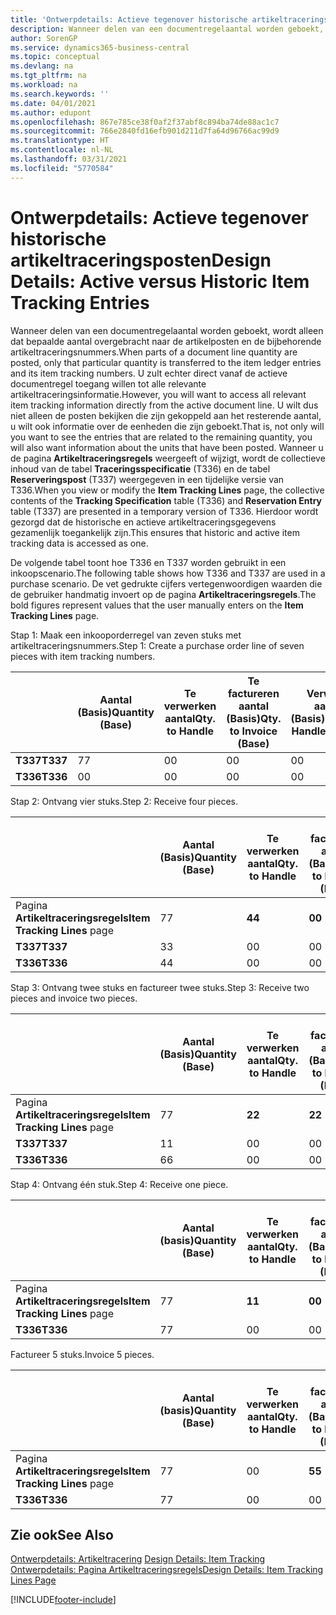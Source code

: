 ```yaml
---
title: 'Ontwerpdetails: Actieve tegenover historische artikeltraceringsposten | Microsoft Docs'
description: Wanneer delen van een documentregelaantal worden geboekt, wordt alleen dat bepaalde aantal overgebracht naar de artikelposten en de bijbehorende artikeltraceringsnummers. U zult echter direct vanaf de actieve documentregel toegang willen tot alle relevante artikeltraceringsinformatie. U wilt dus niet alleen de posten bekijken die zijn gekoppeld aan het resterende aantal, u wilt ook informatie over de eenheden die zijn geboekt. Wanneer u de pagina **Artikeltraceringsregels** weergeeft of wijzigt, wordt de collectieve inhoud van de tabel **Traceringsspecificatie** (T336) en de tabel **Reserveringspost** (T337) weergegeven in een tijdelijke versie van T336. Hierdoor wordt gezorgd dat de historische en actieve artikeltraceringsgegevens gezamenlijk toegankelijk zijn.
author: SorenGP
ms.service: dynamics365-business-central
ms.topic: conceptual
ms.devlang: na
ms.tgt_pltfrm: na
ms.workload: na
ms.search.keywords: ''
ms.date: 04/01/2021
ms.author: edupont
ms.openlocfilehash: 867e785ce38f0af2f37abf8c894ba74de88ac1c7
ms.sourcegitcommit: 766e2840fd16efb901d211d7fa64d96766ac99d9
ms.translationtype: HT
ms.contentlocale: nl-NL
ms.lasthandoff: 03/31/2021
ms.locfileid: "5770584"
---
```

# <a name="design-details-active-versus-historic-item-tracking-entries"></a><span data-ttu-id="adbe4-107">Ontwerpdetails: Actieve tegenover historische artikeltraceringsposten</span><span class="sxs-lookup"><span data-stu-id="adbe4-107">Design Details: Active versus Historic Item Tracking Entries</span></span>
<span data-ttu-id="adbe4-108">Wanneer delen van een documentregelaantal worden geboekt, wordt alleen dat bepaalde aantal overgebracht naar de artikelposten en de bijbehorende artikeltraceringsnummers.</span><span class="sxs-lookup"><span data-stu-id="adbe4-108">When parts of a document line quantity are posted, only that particular quantity is transferred to the item ledger entries and its item tracking numbers.</span></span> <span data-ttu-id="adbe4-109">U zult echter direct vanaf de actieve documentregel toegang willen tot alle relevante artikeltraceringsinformatie.</span><span class="sxs-lookup"><span data-stu-id="adbe4-109">However, you will want to access all relevant item tracking information directly from the active document line.</span></span> <span data-ttu-id="adbe4-110">U wilt dus niet alleen de posten bekijken die zijn gekoppeld aan het resterende aantal, u wilt ook informatie over de eenheden die zijn geboekt.</span><span class="sxs-lookup"><span data-stu-id="adbe4-110">That is, not only will you want to see the entries that are related to the remaining quantity, you will also want information about the units that have been posted.</span></span> <span data-ttu-id="adbe4-111">Wanneer u de pagina **Artikeltraceringsregels** weergeeft of wijzigt, wordt de collectieve inhoud van de tabel **Traceringsspecificatie** (T336) en de tabel **Reserveringspost** (T337) weergegeven in een tijdelijke versie van T336.</span><span class="sxs-lookup"><span data-stu-id="adbe4-111">When you view or modify the **Item Tracking Lines** page, the collective contents of the **Tracking Specification** table (T336) and **Reservation Entry** table (T337) are presented in a temporary version of T336.</span></span> <span data-ttu-id="adbe4-112">Hierdoor wordt gezorgd dat de historische en actieve artikeltraceringsgegevens gezamenlijk toegankelijk zijn.</span><span class="sxs-lookup"><span data-stu-id="adbe4-112">This ensures that historic and active item tracking data is accessed as one.</span></span>  

 <span data-ttu-id="adbe4-113">De volgende tabel toont hoe T336 en T337 worden gebruikt in een inkoopscenario.</span><span class="sxs-lookup"><span data-stu-id="adbe4-113">The following table shows how T336 and T337 are used in a purchase scenario.</span></span> <span data-ttu-id="adbe4-114">De vet gedrukte cijfers vertegenwoordigen waarden die de gebruiker handmatig invoert op de pagina **Artikeltraceringsregels**.</span><span class="sxs-lookup"><span data-stu-id="adbe4-114">The bold figures represent values that the user manually enters on the **Item Tracking Lines** page.</span></span>  

 <span data-ttu-id="adbe4-115">Stap 1: Maak een inkooporderregel van zeven stuks met artikeltraceringsnummers.</span><span class="sxs-lookup"><span data-stu-id="adbe4-115">Step 1: Create a purchase order line of seven pieces with item tracking numbers.</span></span>  

||<span data-ttu-id="adbe4-116">**Aantal (Basis)**</span><span class="sxs-lookup"><span data-stu-id="adbe4-116">**Quantity (Base)**</span></span>|<span data-ttu-id="adbe4-117">**Te verwerken aantal**</span><span class="sxs-lookup"><span data-stu-id="adbe4-117">**Qty. to Handle**</span></span>|<span data-ttu-id="adbe4-118">**Te factureren aantal (Basis)**</span><span class="sxs-lookup"><span data-stu-id="adbe4-118">**Qty. to Invoice (Base)**</span></span>|<span data-ttu-id="adbe4-119">**Verwerkt aantal (Basis)**</span><span class="sxs-lookup"><span data-stu-id="adbe4-119">**Quantity Handled (Base)**</span></span>|<span data-ttu-id="adbe4-120">**Gefactureerd aantal (Basis)**</span><span class="sxs-lookup"><span data-stu-id="adbe4-120">**Quantity Invoiced (Base)**</span></span>|  
|-|----------------------------------------------|--------------------------------------------|------------------------------------------------------|-------------------------------------------------------|--------------------------------------------------------|  
|<span data-ttu-id="adbe4-121">**T337**</span><span class="sxs-lookup"><span data-stu-id="adbe4-121">**T337**</span></span>|<span data-ttu-id="adbe4-122">7</span><span class="sxs-lookup"><span data-stu-id="adbe4-122">7</span></span>|<span data-ttu-id="adbe4-123">0</span><span class="sxs-lookup"><span data-stu-id="adbe4-123">0</span></span>|<span data-ttu-id="adbe4-124">0</span><span class="sxs-lookup"><span data-stu-id="adbe4-124">0</span></span>|<span data-ttu-id="adbe4-125">0</span><span class="sxs-lookup"><span data-stu-id="adbe4-125">0</span></span>|<span data-ttu-id="adbe4-126">0</span><span class="sxs-lookup"><span data-stu-id="adbe4-126">0</span></span>|  
|<span data-ttu-id="adbe4-127">**T336**</span><span class="sxs-lookup"><span data-stu-id="adbe4-127">**T336**</span></span>|<span data-ttu-id="adbe4-128">0</span><span class="sxs-lookup"><span data-stu-id="adbe4-128">0</span></span>|<span data-ttu-id="adbe4-129">0</span><span class="sxs-lookup"><span data-stu-id="adbe4-129">0</span></span>|<span data-ttu-id="adbe4-130">0</span><span class="sxs-lookup"><span data-stu-id="adbe4-130">0</span></span>|<span data-ttu-id="adbe4-131">0</span><span class="sxs-lookup"><span data-stu-id="adbe4-131">0</span></span>|<span data-ttu-id="adbe4-132">0</span><span class="sxs-lookup"><span data-stu-id="adbe4-132">0</span></span>|  

 <span data-ttu-id="adbe4-133">Stap 2: Ontvang vier stuks.</span><span class="sxs-lookup"><span data-stu-id="adbe4-133">Step 2: Receive four pieces.</span></span>  

||<span data-ttu-id="adbe4-134">**Aantal (Basis)**</span><span class="sxs-lookup"><span data-stu-id="adbe4-134">**Quantity (Base)**</span></span>|<span data-ttu-id="adbe4-135">**Te verwerken aantal**</span><span class="sxs-lookup"><span data-stu-id="adbe4-135">**Qty. to Handle**</span></span>|<span data-ttu-id="adbe4-136">**Te factureren aantal (Basis)**</span><span class="sxs-lookup"><span data-stu-id="adbe4-136">**Qty. to Invoice (Base)**</span></span>|<span data-ttu-id="adbe4-137">**Verwerkt aantal (Basis)**</span><span class="sxs-lookup"><span data-stu-id="adbe4-137">**Quantity Handled (Base)**</span></span>|<span data-ttu-id="adbe4-138">**Gefactureerd aantal (Basis)**</span><span class="sxs-lookup"><span data-stu-id="adbe4-138">**Quantity Invoiced (Base)**</span></span>|  
|-|----------------------------------------------|--------------------------------------------|------------------------------------------------------|-------------------------------------------------------|--------------------------------------------------------|  
|<span data-ttu-id="adbe4-139">Pagina **Artikeltraceringsregels**</span><span class="sxs-lookup"><span data-stu-id="adbe4-139">**Item Tracking Lines** page</span></span>|<span data-ttu-id="adbe4-140">7</span><span class="sxs-lookup"><span data-stu-id="adbe4-140">7</span></span>|<span data-ttu-id="adbe4-141">**4**</span><span class="sxs-lookup"><span data-stu-id="adbe4-141">**4**</span></span>|<span data-ttu-id="adbe4-142">**0**</span><span class="sxs-lookup"><span data-stu-id="adbe4-142">**0**</span></span>|<span data-ttu-id="adbe4-143">0</span><span class="sxs-lookup"><span data-stu-id="adbe4-143">0</span></span>|<span data-ttu-id="adbe4-144">0</span><span class="sxs-lookup"><span data-stu-id="adbe4-144">0</span></span>|  
|<span data-ttu-id="adbe4-145">**T337**</span><span class="sxs-lookup"><span data-stu-id="adbe4-145">**T337**</span></span>|<span data-ttu-id="adbe4-146">3</span><span class="sxs-lookup"><span data-stu-id="adbe4-146">3</span></span>|<span data-ttu-id="adbe4-147">0</span><span class="sxs-lookup"><span data-stu-id="adbe4-147">0</span></span>|<span data-ttu-id="adbe4-148">0</span><span class="sxs-lookup"><span data-stu-id="adbe4-148">0</span></span>|<span data-ttu-id="adbe4-149">0</span><span class="sxs-lookup"><span data-stu-id="adbe4-149">0</span></span>|<span data-ttu-id="adbe4-150">0</span><span class="sxs-lookup"><span data-stu-id="adbe4-150">0</span></span>|  
|<span data-ttu-id="adbe4-151">**T336**</span><span class="sxs-lookup"><span data-stu-id="adbe4-151">**T336**</span></span>|<span data-ttu-id="adbe4-152">4</span><span class="sxs-lookup"><span data-stu-id="adbe4-152">4</span></span>|<span data-ttu-id="adbe4-153">0</span><span class="sxs-lookup"><span data-stu-id="adbe4-153">0</span></span>|<span data-ttu-id="adbe4-154">0</span><span class="sxs-lookup"><span data-stu-id="adbe4-154">0</span></span>|<span data-ttu-id="adbe4-155">4</span><span class="sxs-lookup"><span data-stu-id="adbe4-155">4</span></span>|<span data-ttu-id="adbe4-156">0</span><span class="sxs-lookup"><span data-stu-id="adbe4-156">0</span></span>|  

 <span data-ttu-id="adbe4-157">Stap 3: Ontvang twee stuks en factureer twee stuks.</span><span class="sxs-lookup"><span data-stu-id="adbe4-157">Step 3: Receive two pieces and invoice two pieces.</span></span>  

||<span data-ttu-id="adbe4-158">**Aantal (Basis)**</span><span class="sxs-lookup"><span data-stu-id="adbe4-158">**Quantity (Base)**</span></span>|<span data-ttu-id="adbe4-159">**Te verwerken aantal**</span><span class="sxs-lookup"><span data-stu-id="adbe4-159">**Qty. to Handle**</span></span>|<span data-ttu-id="adbe4-160">**Te factureren aantal (Basis)**</span><span class="sxs-lookup"><span data-stu-id="adbe4-160">**Qty. to Invoice (Base)**</span></span>|<span data-ttu-id="adbe4-161">**Verwerkt aantal (Basis)**</span><span class="sxs-lookup"><span data-stu-id="adbe4-161">**Quantity Handled (Base)**</span></span>|<span data-ttu-id="adbe4-162">**Gefactureerd aantal (Basis)**</span><span class="sxs-lookup"><span data-stu-id="adbe4-162">**Quantity Invoiced (Base)**</span></span>|  
|-|----------------------------------------------|--------------------------------------------|------------------------------------------------------|-------------------------------------------------------|--------------------------------------------------------|  
|<span data-ttu-id="adbe4-163">Pagina **Artikeltraceringsregels**</span><span class="sxs-lookup"><span data-stu-id="adbe4-163">**Item Tracking Lines** page</span></span>|<span data-ttu-id="adbe4-164">7</span><span class="sxs-lookup"><span data-stu-id="adbe4-164">7</span></span>|<span data-ttu-id="adbe4-165">**2**</span><span class="sxs-lookup"><span data-stu-id="adbe4-165">**2**</span></span>|<span data-ttu-id="adbe4-166">**2**</span><span class="sxs-lookup"><span data-stu-id="adbe4-166">**2**</span></span>|<span data-ttu-id="adbe4-167">4</span><span class="sxs-lookup"><span data-stu-id="adbe4-167">4</span></span>|<span data-ttu-id="adbe4-168">0</span><span class="sxs-lookup"><span data-stu-id="adbe4-168">0</span></span>|  
|<span data-ttu-id="adbe4-169">**T337**</span><span class="sxs-lookup"><span data-stu-id="adbe4-169">**T337**</span></span>|<span data-ttu-id="adbe4-170">1</span><span class="sxs-lookup"><span data-stu-id="adbe4-170">1</span></span>|<span data-ttu-id="adbe4-171">0</span><span class="sxs-lookup"><span data-stu-id="adbe4-171">0</span></span>|<span data-ttu-id="adbe4-172">0</span><span class="sxs-lookup"><span data-stu-id="adbe4-172">0</span></span>|<span data-ttu-id="adbe4-173">0</span><span class="sxs-lookup"><span data-stu-id="adbe4-173">0</span></span>|<span data-ttu-id="adbe4-174">0</span><span class="sxs-lookup"><span data-stu-id="adbe4-174">0</span></span>|  
|<span data-ttu-id="adbe4-175">**T336**</span><span class="sxs-lookup"><span data-stu-id="adbe4-175">**T336**</span></span>|<span data-ttu-id="adbe4-176">6</span><span class="sxs-lookup"><span data-stu-id="adbe4-176">6</span></span>|<span data-ttu-id="adbe4-177">0</span><span class="sxs-lookup"><span data-stu-id="adbe4-177">0</span></span>|<span data-ttu-id="adbe4-178">0</span><span class="sxs-lookup"><span data-stu-id="adbe4-178">0</span></span>|<span data-ttu-id="adbe4-179">6</span><span class="sxs-lookup"><span data-stu-id="adbe4-179">6</span></span>|<span data-ttu-id="adbe4-180">2</span><span class="sxs-lookup"><span data-stu-id="adbe4-180">2</span></span>|  

 <span data-ttu-id="adbe4-181">Stap 4: Ontvang één stuk.</span><span class="sxs-lookup"><span data-stu-id="adbe4-181">Step 4: Receive one piece.</span></span>  

||<span data-ttu-id="adbe4-182">**Aantal (basis)**</span><span class="sxs-lookup"><span data-stu-id="adbe4-182">**Quantity (Base)**</span></span>|<span data-ttu-id="adbe4-183">**Te verwerken aantal**</span><span class="sxs-lookup"><span data-stu-id="adbe4-183">**Qty. to Handle**</span></span>|<span data-ttu-id="adbe4-184">**Te factureren aantal (Basis)**</span><span class="sxs-lookup"><span data-stu-id="adbe4-184">**Qty. to Invoice (Base)**</span></span>|<span data-ttu-id="adbe4-185">**Verwerkt aantal (Basis)**</span><span class="sxs-lookup"><span data-stu-id="adbe4-185">**Quantity Handled (Base)**</span></span>|<span data-ttu-id="adbe4-186">**Gefactureerd aantal (Basis)**</span><span class="sxs-lookup"><span data-stu-id="adbe4-186">**Quantity Invoiced (Base)**</span></span>|  
|-|----------------------------------------------|--------------------------------------------|------------------------------------------------------|-------------------------------------------------------|--------------------------------------------------------|  
|<span data-ttu-id="adbe4-187">Pagina **Artikeltraceringsregels**</span><span class="sxs-lookup"><span data-stu-id="adbe4-187">**Item Tracking Lines** page</span></span>|<span data-ttu-id="adbe4-188">7</span><span class="sxs-lookup"><span data-stu-id="adbe4-188">7</span></span>|<span data-ttu-id="adbe4-189">**1**</span><span class="sxs-lookup"><span data-stu-id="adbe4-189">**1**</span></span>|<span data-ttu-id="adbe4-190">**0**</span><span class="sxs-lookup"><span data-stu-id="adbe4-190">**0**</span></span>|<span data-ttu-id="adbe4-191">6</span><span class="sxs-lookup"><span data-stu-id="adbe4-191">6</span></span>|<span data-ttu-id="adbe4-192">2</span><span class="sxs-lookup"><span data-stu-id="adbe4-192">2</span></span>|  
|<span data-ttu-id="adbe4-193">**T336**</span><span class="sxs-lookup"><span data-stu-id="adbe4-193">**T336**</span></span>|<span data-ttu-id="adbe4-194">7</span><span class="sxs-lookup"><span data-stu-id="adbe4-194">7</span></span>|<span data-ttu-id="adbe4-195">0</span><span class="sxs-lookup"><span data-stu-id="adbe4-195">0</span></span>|<span data-ttu-id="adbe4-196">0</span><span class="sxs-lookup"><span data-stu-id="adbe4-196">0</span></span>|<span data-ttu-id="adbe4-197">7</span><span class="sxs-lookup"><span data-stu-id="adbe4-197">7</span></span>|<span data-ttu-id="adbe4-198">2</span><span class="sxs-lookup"><span data-stu-id="adbe4-198">2</span></span>|  

 <span data-ttu-id="adbe4-199">Factureer 5 stuks.</span><span class="sxs-lookup"><span data-stu-id="adbe4-199">Invoice 5 pieces.</span></span>  

||<span data-ttu-id="adbe4-200">**Aantal (basis)**</span><span class="sxs-lookup"><span data-stu-id="adbe4-200">**Quantity (Base)**</span></span>|<span data-ttu-id="adbe4-201">**Te verwerken aantal**</span><span class="sxs-lookup"><span data-stu-id="adbe4-201">**Qty. to Handle**</span></span>|<span data-ttu-id="adbe4-202">**Te factureren aantal (Basis)**</span><span class="sxs-lookup"><span data-stu-id="adbe4-202">**Qty. to Invoice (Base)**</span></span>|<span data-ttu-id="adbe4-203">**Verwerkt aantal (Basis)**</span><span class="sxs-lookup"><span data-stu-id="adbe4-203">**Quantity Handled (Base)**</span></span>|<span data-ttu-id="adbe4-204">**Gefactureerd aantal (Basis)**</span><span class="sxs-lookup"><span data-stu-id="adbe4-204">**Quantity Invoiced (Base)**</span></span>|  
|-|----------------------------------------------|--------------------------------------------|------------------------------------------------------|-------------------------------------------------------|--------------------------------------------------------|  
|<span data-ttu-id="adbe4-205">Pagina **Artikeltraceringsregels**</span><span class="sxs-lookup"><span data-stu-id="adbe4-205">**Item Tracking Lines** page</span></span>|<span data-ttu-id="adbe4-206">7</span><span class="sxs-lookup"><span data-stu-id="adbe4-206">7</span></span>|<span data-ttu-id="adbe4-207">0</span><span class="sxs-lookup"><span data-stu-id="adbe4-207">0</span></span>|<span data-ttu-id="adbe4-208">**5**</span><span class="sxs-lookup"><span data-stu-id="adbe4-208">**5**</span></span>|<span data-ttu-id="adbe4-209">7</span><span class="sxs-lookup"><span data-stu-id="adbe4-209">7</span></span>|<span data-ttu-id="adbe4-210">2</span><span class="sxs-lookup"><span data-stu-id="adbe4-210">2</span></span>|  
|<span data-ttu-id="adbe4-211">**T336**</span><span class="sxs-lookup"><span data-stu-id="adbe4-211">**T336**</span></span>|<span data-ttu-id="adbe4-212">7</span><span class="sxs-lookup"><span data-stu-id="adbe4-212">7</span></span>|<span data-ttu-id="adbe4-213">0</span><span class="sxs-lookup"><span data-stu-id="adbe4-213">0</span></span>|<span data-ttu-id="adbe4-214">0</span><span class="sxs-lookup"><span data-stu-id="adbe4-214">0</span></span>|<span data-ttu-id="adbe4-215">7</span><span class="sxs-lookup"><span data-stu-id="adbe4-215">7</span></span>|<span data-ttu-id="adbe4-216">7</span><span class="sxs-lookup"><span data-stu-id="adbe4-216">7</span></span>|  

## <a name="see-also"></a><span data-ttu-id="adbe4-217">Zie ook</span><span class="sxs-lookup"><span data-stu-id="adbe4-217">See Also</span></span>  
 <span data-ttu-id="adbe4-218">[Ontwerpdetails: Artikeltracering](design-details-item-tracking.md) </span><span class="sxs-lookup"><span data-stu-id="adbe4-218">[Design Details: Item Tracking](design-details-item-tracking.md) </span></span>  
 [<span data-ttu-id="adbe4-219">Ontwerpdetails: Pagina Artikeltraceringsregels</span><span class="sxs-lookup"><span data-stu-id="adbe4-219">Design Details: Item Tracking Lines Page</span></span>](design-details-item-tracking-lines-window.md)


[!INCLUDE[footer-include](includes/footer-banner.md)]